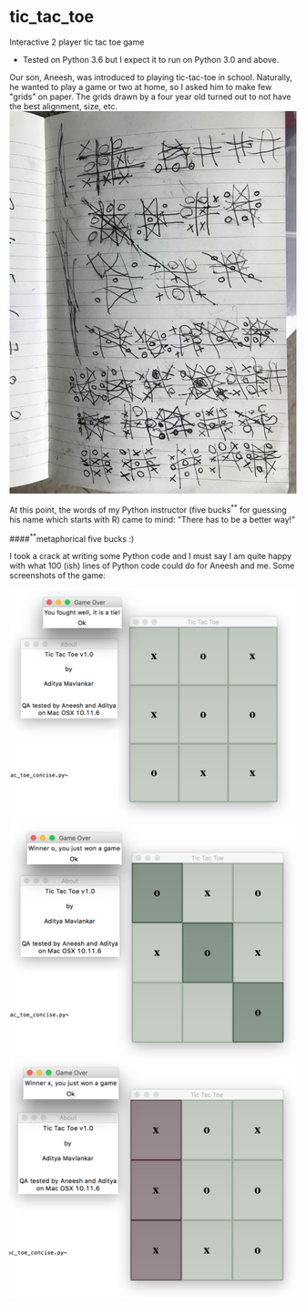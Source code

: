 # tic_tac_toe
Interactive 2 player tic tac toe game

* Tested on Python 3.6 but I expect it to run on Python 3.0 and above.

Our son, Aneesh, was introduced to playing tic-tac-toe in school. Naturally, he wanted to play a game or two at home, so I asked him to make few "grids" on paper. The grids drawn by a four year old turned out to not have the best alignment, size, etc. 
![alt text](images/aneeshNotebook.jpg)

At this point, the words of my Python instructor (five bucks<sup>**</sup> for guessing his name which starts with R) came to mind: "There has to be a better way!"

####<sup>**</sup>metaphorical five bucks :)

I took a crack at writing some Python code and I must say I am quite happy with what 100 (ish) lines of Python code could do for Aneesh and me. Some screenshots of the game:

![alt text](images/tie.png)
![alt text](images/win_o.png)
![alt text](images/win_x.png)

